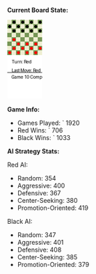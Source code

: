 
**Current Board State:**  
<!-- START_GIF -->
![Checkers Game](./checkers_game.gif)
<!-- END_GIF -->

**Game Info:**  
- Games Played: `<!-- GAMES_PLAYED --> 1920
- Red Wins: `<!-- RED_WINS --> 706
- Black Wins: `<!-- BLACK_WINS --> 1033

<!-- AI_STATS -->
**AI Strategy Stats:**

Red AI:
- Random: 354
- Aggressive: 400
- Defensive: 367
- Center-Seeking: 380
- Promotion-Oriented: 419

Black AI:
- Random: 347
- Aggressive: 401
- Defensive: 408
- Center-Seeking: 385
- Promotion-Oriented: 379
